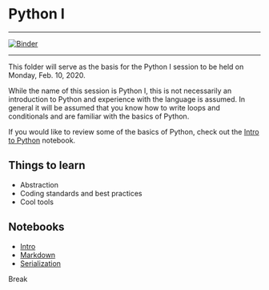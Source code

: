 Python I
========

---
[![Binder](https://mybinder.org/badge_logo.svg)](https://mybinder.org/v2/gh/ADACS-Australia/hackweek-materials/test_binder)

---

This folder will serve as the basis for the Python I session to be held on Monday, Feb. 10, 2020.

While the name of this session is Python I, this is not necessarily an introduction to Python and experience with the language is assumed. In general it will be assumed that you know how to write loops and conditionals and are familiar with the basics of Python.

If you would like to review some of the basics of Python, check out the [Intro to Python](IntroPython/IntroPython.ipynb) notebook.

## Things to learn

* Abstraction
* Coding standards and best practices
* Cool tools

## Notebooks

* [Intro](Python%20I%20-%20Intro.ipynb)
* [Markdown](Python%20I%20-%20Markdown.ipynb)
* [Serialization](Python%20I%20-%20Serialization.ipynb)

Break

